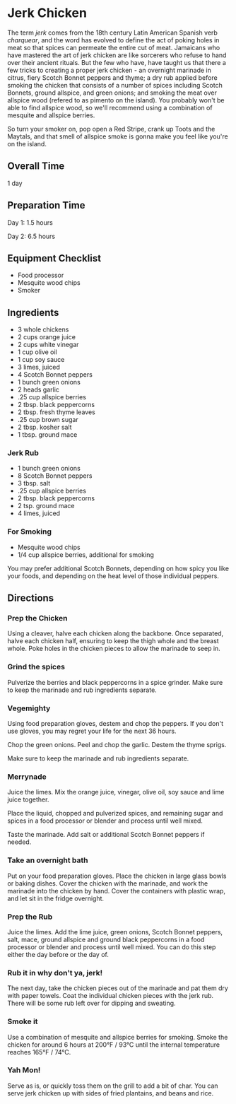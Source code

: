 # Jerk Chicken

The term _jerk_ comes from the 18th century Latin American Spanish verb _charquear_, and the word has evolved to define the act of poking holes in meat so that spices can permeate the entire cut of meat. Jamaicans who have mastered the art of jerk chicken are like sorcerers who refuse to hand over their ancient rituals. But the few who have, have taught us that there a few tricks to creating a proper jerk chicken - an overnight marinade in citrus, fiery Scotch Bonnet peppers and thyme; a dry rub applied before smoking the chicken that consists of a number of spices including Scotch Bonnets, ground allspice, and green onions; and smoking the meat over allspice wood (refered to as pimento on the island). You probably won't be able to find allspice wood, so we'll recommend using a combination of mesquite and allspice berries. 

So turn your smoker on, pop open a Red Stripe, crank up Toots and the Maytals, and that smell of allspice smoke is gonna make you feel like you're on the island.

## Overall Time

1 day

## Preparation Time

Day 1: 1.5 hours

Day 2: 6.5 hours

## Equipment Checklist

* Food processor
* Mesquite wood chips
* Smoker

## Ingredients

* 3 whole chickens
* 2 cups orange juice
* 2 cups white vinegar
* 1 cup olive oil
* 1 cup soy sauce
* 3 limes, juiced
* 4 Scotch Bonnet peppers
* 1 bunch green onions
* 2 heads garlic
* .25 cup allspice berries 
* 2 tbsp. black peppercorns
* 2 tbsp. fresh thyme leaves
* .25 cup brown sugar
* 2 tbsp. kosher salt
* 1 tbsp. ground mace

### Jerk Rub

* 1 bunch green onions
* 8 Scotch Bonnet peppers
* 3 tbsp. salt
* .25 cup allspice berries
* 2 tbsp. black peppercorns
* 2 tsp. ground mace
* 4 limes, juiced

### For Smoking

* Mesquite wood chips
* 1/4 cup allspice berries, additional for smoking

You may prefer additional Scotch Bonnets, depending on how spicy you like your foods, and depending on the heat level of those individual peppers.

## Directions

### Prep the Chicken

Using a cleaver, halve each chicken along the backbone. Once separated, halve each chicken half, ensuring to keep the thigh whole and the breast whole. Poke holes in the chicken pieces to allow the marinade to seep in.

### Grind the spices

Pulverize the berries and black peppercorns in a spice grinder. Make sure to keep the marinade and rub ingredients separate.

### Vegemighty

Using food preparation gloves, destem and chop the peppers. If you don't use gloves, you may regret your life for the next 36 hours.

Chop the green onions. Peel and chop the garlic. Destem the thyme sprigs. 

Make sure to keep the marinade and rub ingredients separate.

### Merrynade

Juice the limes. Mix the orange juice, vinegar, olive oil, soy sauce and lime juice together.

Place the liquid, chopped and pulverized spices, and remaining sugar and spices in a food processor or blender and process until well mixed. 

Taste the marinade. Add salt or additional Scotch Bonnet peppers if needed.

### Take an overnight bath

Put on your food preparation gloves. Place the chicken in large glass bowls or baking dishes. Cover the chicken with the marinade, and work the marinade into the chicken by hand. Cover the containers with plastic wrap, and let sit in the fridge overnight.

### Prep the Rub

Juice the limes. Add the lime juice, green onions, Scotch Bonnet peppers, salt, mace, ground allspice and ground black peppercorns in a food processor or blender and process until well mixed. You can do this step either the day before or the day of.

### Rub it in why don't ya, jerk!

The next day, take the chicken pieces out of the marinade and pat them dry with paper towels. Coat the individual chicken pieces with the jerk rub. There will be some rub left over for dipping and sweating.

### Smoke it

Use a combination of mesquite and allspice berries for smoking. Smoke the chicken for around 6 hours at 200°F / 93°C until the internal temperature reaches 165°F / 74°C.

### Yah Mon!

Serve as is, or quickly toss them on the grill to add a bit of char. You can serve jerk chicken up with sides of fried plantains, and beans and rice.
